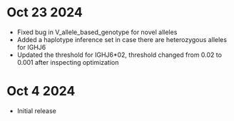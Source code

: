 # **Oct 23 2024**

- Fixed bug in V_allele_based_genotype for novel alleles
- Added a haplotype inference set in case there are heterozygous alleles for IGHJ6
- Updated the threshold for IGHJ6\*02, threshold changed from 0.02 to 0.001 after inspecting optimization

# **Oct 4 2024**

- Initial release
